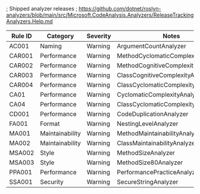 ﻿; Shipped analyzer releases
; https://github.com/dotnet/roslyn-analyzers/blob/main/src/Microsoft.CodeAnalysis.Analyzers/ReleaseTrackingAnalyzers.Help.md

Rule ID | Category | Severity | Notes
--------|----------|----------|-------
AC001 | Naming | Warning | ArgumentCountAnalyzer
CAR001 | Performance | Warning | MethodCyclomaticComplexityAnalyzer
CAR002 | Performance | Warning | MethodCognitiveComplexityAnalyzer
CAR003 | Performance | Warning | ClassCognitiveComplexityAnalyzer 
CAR004 | Performance | Warning | ClassCyclomaticComplexityAnalyzer
CA01 | Performance | Warning | CyclomaticComplexityAnalyzer
CA04 | Performance | Warning | ClassCyclomaticComplexityAnalyzer
CD001 | Performance | Warning | CodeDuplicationAnalyzer
FA001 | Format | Warning | NestingLevelAnalyzer
MA001 | Maintainability | Warning | MethodMaintainabilityAnalyzer
MA002 | Maintainability | Warning | ClassMaintainabilityAnalyzer
MSA002 | Style | Warning | MethodSizeAnalyzer
MSA003 | Style | Warning | MethodSize80Analyzer
PPA001 | Performance | Warning | PerformancePracticeAnalyzer
SSA001 | Security | Warning | SecureStringAnalyzer